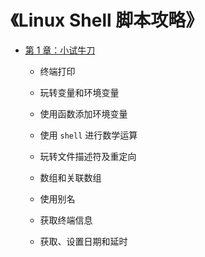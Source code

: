 # 《Linux Shell 脚本攻略》

- [第 1 章：小试牛刀](https://github.com/YangXiaoHei/Backend_Skills/blob/master/Ch___001.md)

  - 终端打印

  - 玩转变量和环境变量

  - 使用函数添加环境变量

  - 使用 `shell` 进行数学运算

  - 玩转文件描述符及重定向

  - 数组和关联数组

  - 使用别名

  - 获取终端信息

  - 获取、设置日期和延时

